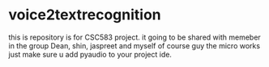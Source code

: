 # voice2textrecognition
this is repository is for CSC583 project. it going to be shared with memeber in the group
Dean, shin, jaspreet and myself of course
guy the micro works just make sure u add pyaudio to your project ide.
